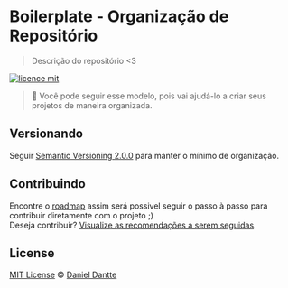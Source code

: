 # Boilerplate - Organização de Repositório

> Descrição do repositório <3

[![licence mit](https://img.shields.io/badge/licence-MIT-blue.svg)](https://github.com/danielldante/config-repository-boilerplate/blob/master/LICENSE.md)

> :rocket: Você pode seguir esse modelo, pois vai ajudá-lo a criar seus projetos de maneira organizada.

## Versionando

Seguir [Semantic Versioning 2.0.0](http://semver.org/) para manter o mínimo de organização.

## Contribuindo
Encontre o [roadmap](https://github.com/danielldante/frontend/issues/1) assim será possivel seguir o passo à passo para contribuir diretamente com o projeto ;)
<br>
Deseja contribuir? [Visualize as recomendações a serem seguidas](https://github.com/danielldante/frontend/blob/master/CONTRIBUTING.md).


## License
[MIT License](https://github.com/danielldante) © [Daniel Dantte](http://github.com/danielldante)
